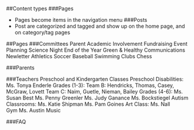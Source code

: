 ##Content types
###Pages
- Pages become items in the navigation menu
###Posts
- Post are categorized and tagged and show up on the home page, and on category/tag pages 	

##Pages
###Committees
	Parent Academic Involvement
	Fundraising
	Event Planning
		Science Night
		End of the Year
	Green & Healthy
	Communications
		Newletter
	Athletics
		Soccer
		Baseball
		Swimming
	Clubs
		Chess

###Parents

###Teachers
	Preschool and Kindergarten Classes
	Preschool Disabilities: 
		Ms. Tonya Enderle
	Grades (1-3): 
		Team B: 
			Hendricks, 
			Thomas, 
			Casey, 
			McGraw, 
			Lovett
		Team C: 
			Naim, 
			Guetle, 
			Nieman, 
			Bailey
	Grades (4-6):
		Ms. Susan Best
		Ms. Penny Greenler
		Ms. Judy Ganance
		Ms. Bockstiegel
	Autism Classrooms: 
		Ms. Katie Shipman
		Ms. Pam Goines
	Art Class: 
		Ms. Nall	
	Gym
		Ms. Austin
	Music

###FAQ
	
